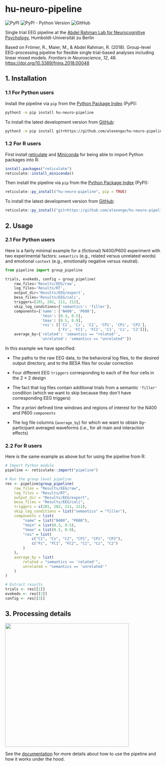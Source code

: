 # hu-neuro-pipeline

![PyPI](https://img.shields.io/pypi/v/hu-neuro-pipeline)
![PyPI - Python Version](https://img.shields.io/pypi/pyversions/hu-neuro-pipeline)
![GitHub](https://img.shields.io/github/license/alexenge/hu-neuro-pipeline)

Single trial EEG pipeline at the [Abdel Rahman Lab for Neurocognitive Psychology](https://abdelrahmanlab.com), Humboldt-Universität zu Berlin

Based on Frömer, R., Maier, M., & Abdel Rahman, R. (2018).
Group-level EEG-processing pipeline for flexible single trial-based analyses including linear mixed models.
*Frontiers in Neuroscience*, *12*, 48. <https://doi.org/10.3389/fnins.2018.00048>

## 1. Installation

### 1.1 For Python users

Install the pipeline via `pip` from the [Python Package Index](https://pypi.org/project/hu-neuro-pipeline/) (PyPI):

```bash
python3 -m pip install hu-neuro-pipeline
```

To install the latest development version from [GitHub](https://github.com/alexenge/hu-neuro-pipeline.git):

```bash
python3 -m pip install git+https://github.com/alexenge/hu-neuro-pipeline.git
```

### 1.2 For R users

First install [reticulate](https://rstudio.github.io/reticulate/) and [Miniconda](https://docs.conda.io/en/latest/miniconda.html) for being able to import Python packages into R:

```r
install.packages("reticulate")
reticulate::install_miniconda()
```

Then install the pipeline via `pip` from the [Python Package Index](https://pypi.org/project/hu-neuro-pipeline/) (PyPI):

```r
reticulate::py_install("hu-neuro-pipeline", pip = TRUE)
```

To install the latest development version from [GitHub](https://github.com/alexenge/hu-neuro-pipeline.git):

```r
reticulate::py_install("git+https://github.com/alexenge/hu-neuro-pipeline.git", pip = TRUE)
```

## 2. Usage

### 2.1 For Python users

Here is a fairly minimal example for a (fictional) N400/P600 experiment with two experimental factors: `semantics` (e.g., related versus unrelated words) and emotional `context` (e.g., emotionally negative versus neutral).

```python
from pipeline import group_pipeline

trials, evokeds, config = group_pipeline(
    raw_files='Results/EEG/raw',
    log_files='Results/RT',
    output_dir='Results/EEG/export',
    besa_files='Results/EEG/cali',
    triggers=[201, 202, 211, 212],
    skip_log_conditions={'semantics': 'filler'},
    components={'name': ['N400', 'P600'],
                'tmin': [0.3, 0.5],
                'tmax': [0.5, 0.9],
                'roi': [['C1', 'Cz', 'C2', 'CP1', 'CPz', 'CP2'],
                        ['Fz', 'FC1', 'FC2', 'C1', 'Cz', 'C2']]},
    average_by={'related': 'semantics == "related"',
                'unrelated': 'semantics == "unrelated"'})
```

In this example we have specified:

* The paths to the raw EEG data, to the behavioral log files, to the desired output directory, and to the BESA files for ocular correction

* Four different EEG `triggers` corresponding to each of the four cells in the 2 × 2 design

* The fact that log files contain additional trials from a semantic `'filler'` condition (which we want to skip because they don't have corresponding EEG triggers)

* The *a priori* defined time windows and regions of interest for the N400 and P600 `components`

* The log file columns (`average_by`) for which we want to obtain by-participant averaged waveforms (i.e., for all main and interaction effects)

### 2.2 For R users

Here is the same example as above but for using the pipeline from R:

```R
# Import Python module
pipeline <- reticulate::import("pipeline")

# Run the group level pipeline
res <- pipeline$group_pipeline(
    raw_files = "Results/EEG/raw",
    log_files = "Results/RT",
    output_dir = "Results/EEG/export",
    besa_files = "Results/EEG/cali",
    triggers = c(201, 202, 211, 212),
    skip_log_conditions = list("semantics" = "filler"),
    components = list(
        "name" = list("N400", "P600"),
        "tmin" = list(0.3, 0.5),
        "tmax" = list(0.5, 0.9),
        "roi" = list(
            c("C1", "Cz", "C2", "CP1", "CPz", "CP2"),
            c("Fz", "FC1", "FC2", "C1", "Cz", "C2")
        )
    ),
    average_by = list(
        related = "semantics == 'related'",
        unrelated = "semantics == 'unrelated'"
    )
)

# Extract results
trials <- res[[1]]
evokeds <- res[[2]]
config <- res[[3]]
```

## 3. Processing details

<img src="https://github.com/alexenge/hu-neuro-pipeline/blob/main/doc/source/_static/flowchart.svg" width="400">

See the [documentation](https://hu-neuro-pipeline.readthedocs.io/en/latest/) for more details about how to use the pipeline and how it works under the hood.
